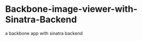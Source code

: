 Backbone-image-viewer-with-Sinatra-Backend
==========================================

a backbone app with sinatra backend
